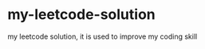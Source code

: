 my-leetcode-solution
====================

my leetcode solution, it is used to improve my coding skill
